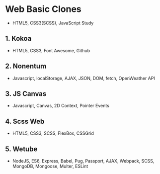 # Web Basic Clones

- HTML5, CSS3(SCSS), JavaScript Study

## 1. Kokoa

- HTML5, CSS3, Font Awesome, Github

## 2. Nonentum

- Javascript, localStorage, AJAX, JSON, DOM, fetch, OpenWeather API

## 3. JS Canvas

- Javascript, Canvas, 2D Context, Pointer Events

## 4. Scss Web

- HTML5, CSS3, SCSS, FlexBox, CSSGrid

## 5. Wetube

- NodeJS, ES6, Express, Babel, Pug, Passport, AJAX, Webpack, SCSS, MongoDB, Mongoose, Multer, ESLint
